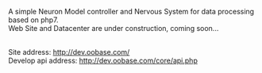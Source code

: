 A simple Neuron Model controller and Nervous System for data processing based on php7.
<br>Web Site and Datacenter are under construction, coming soon...

<br>Site address: http://dev.oobase.com/
<br>Develop api address: http://dev.oobase.com/core/api.php
